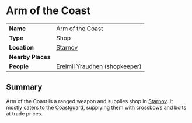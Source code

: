 # Arm of the Coast

|||
| --- | --- |
| **Name** | Arm of the Coast | place.4
| **Type** | Shop |
| **Location** | [Starnov](../../cities/starnov.md) |
| **Nearby Places** | |
| **People** | [Erelmil Yraudhen](../../../characters/erelmil-yraudhen.md) (shopkeeper) |

## Summary

Arm of the Coast is a ranged weapon and supplies shop in [Starnov](../../cities/starnov.md). It mostly caters to the [Coastguard](../../../organisations/guards/coastguard.md), supplying them with crossbows and bolts at trade prices.
